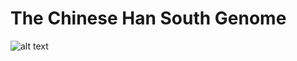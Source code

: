 # The Chinese Han South Genome

![alt text](https://github.com/JHUCCB/ChineseHanSouthGenome/blob/main/Han1_chromosomes.png)

